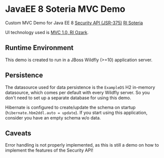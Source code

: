 # JavaEE 8 Soteria MVC Demo</name>

Custom MVC Demo for Java EE 8 [Security API (JSR-375)](https://github.com/javaee-security-spec) [RI Soteria](https://github.com/javaee/security-soteria)

UI technology used is [MVC 1.0, RI Ozark](https://www.mvc-spec.org).

## Runtime Environment

This demo is created to run in a JBoss Wildfly (>=10) application server.

## Persistence

The datasource used for data persistence is the `ExampleDS` H2 in-memory datasource, which comes per default with every Wildfly server.
So you don't need to set up a separate database for using this demo.

Hibernate is configured to create/update the schema on startup (`hibernate.hbm2ddl.auto = update`).
If you start using this application, consider you have an empty schema w/o data.

## Caveats

Error handling is not properly implemented, as this is still a demo on how to implement the features of the Security API!
